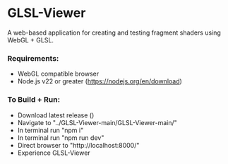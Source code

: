 # GLSL-Viewer
A web-based application for creating and testing fragment shaders using WebGL + GLSL.

### Requirements:
- WebGL compatible browser
- Node.js v22 or greater (https://nodejs.org/en/download)

### To Build + Run:
- Download latest release ()
- Navigate to "../GLSL-Viewer-main/GLSL-Viewer-main/"
- In terminal run "npm i"
- In terminal run "npm run dev"
- Direct browser to "http://localhost:8000/"
- Experience GLSL-Viewer

